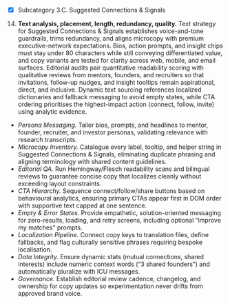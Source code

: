   - [x] Subcategory 3.C. Suggested Connections & Signals
14. **Text analysis, placement, length, redundancy, quality.** Text strategy for Suggested Connections & Signals establishes voice-and-tone guardrails, trims redundancy, and aligns microcopy with premium executive-network expectations. Bios, action prompts, and insight chips must stay under 80 characters while still conveying differentiated value, and copy variants are tested for clarity across web, mobile, and email surfaces. Editorial audits pair quantitative readability scoring with qualitative reviews from mentors, founders, and recruiters so that invitations, follow-up nudges, and insight tooltips remain aspirational, direct, and inclusive. Dynamic text sourcing references localized dictionaries and fallback messaging to avoid empty states, while CTA ordering prioritises the highest-impact action (connect, follow, invite) using analytic evidence.
   - *Persona Messaging.* Tailor bios, prompts, and headlines to mentor, founder, recruiter, and investor personas, validating relevance with research transcripts.
   - *Microcopy Inventory.* Catalogue every label, tooltip, and helper string in Suggested Connections & Signals, eliminating duplicate phrasing and aligning terminology with shared content guidelines.
   - *Editorial QA.* Run Hemingway/Flesch readability scans and bilingual reviews to guarantee concise copy that localizes cleanly without exceeding layout constraints.
   - *CTA Hierarchy.* Sequence connect/follow/share buttons based on behavioural analytics, ensuring primary CTAs appear first in DOM order with supportive text capped at one sentence.
   - *Empty & Error States.* Provide empathetic, solution-oriented messaging for zero-results, loading, and retry screens, including optional “improve my matches” prompts.
   - *Localization Pipeline.* Connect copy keys to translation files, define fallbacks, and flag culturally sensitive phrases requiring bespoke localisation.
   - *Data Integrity.* Ensure dynamic stats (mutual connections, shared interests) include numeric context words (“3 shared founders”) and automatically pluralize with ICU messages.
   - *Governance.* Establish editorial review cadence, changelog, and ownership for copy updates so experimentation never drifts from approved brand voice.
